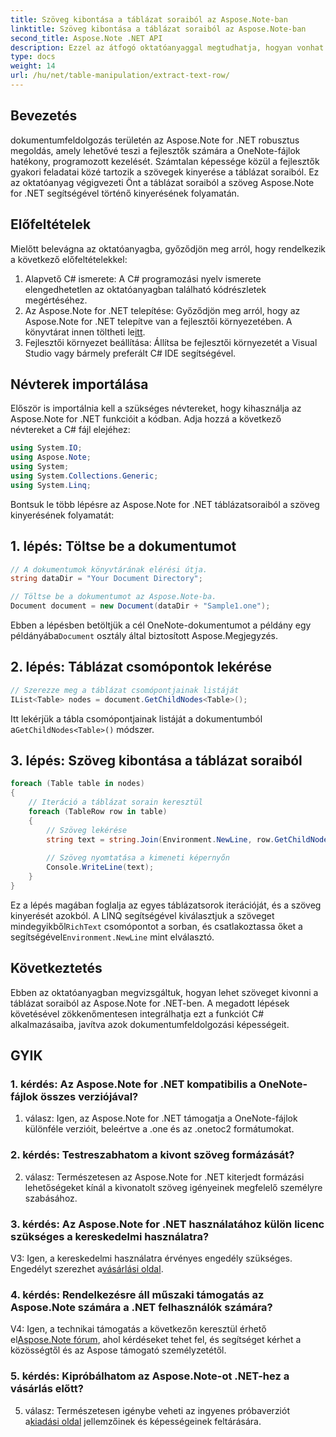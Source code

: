 ```yaml
---
title: Szöveg kibontása a táblázat soraiból az Aspose.Note-ban
linktitle: Szöveg kibontása a táblázat soraiból az Aspose.Note-ban
second_title: Aspose.Note .NET API
description: Ezzel az átfogó oktatóanyaggal megtudhatja, hogyan vonhat ki szöveget a táblázat soraiból az Aspose.Note for .NET programban.
type: docs
weight: 14
url: /hu/net/table-manipulation/extract-text-row/
---
```

## Bevezetés

dokumentumfeldolgozás területén az Aspose.Note for .NET robusztus megoldás, amely lehetővé teszi a fejlesztők számára a OneNote-fájlok hatékony, programozott kezelését. Számtalan képessége közül a fejlesztők gyakori feladatai közé tartozik a szövegek kinyerése a táblázat soraiból. Ez az oktatóanyag végigvezeti Önt a táblázat soraiból a szöveg Aspose.Note for .NET segítségével történő kinyerésének folyamatán.

## Előfeltételek

Mielőtt belevágna az oktatóanyagba, győződjön meg arról, hogy rendelkezik a következő előfeltételekkel:

1. Alapvető C# ismerete: A C# programozási nyelv ismerete elengedhetetlen az oktatóanyagban található kódrészletek megértéséhez.
2.  Az Aspose.Note for .NET telepítése: Győződjön meg arról, hogy az Aspose.Note for .NET telepítve van a fejlesztői környezetében. A könyvtárat innen töltheti le[itt](https://releases.aspose.com/note/net/).
3. Fejlesztői környezet beállítása: Állítsa be fejlesztői környezetét a Visual Studio vagy bármely preferált C# IDE segítségével.

## Névterek importálása

Először is importálnia kell a szükséges névtereket, hogy kihasználja az Aspose.Note for .NET funkcióit a kódban. Adja hozzá a következő névtereket a C# fájl elejéhez:

```csharp
using System.IO;
using Aspose.Note;
using System;
using System.Collections.Generic;
using System.Linq;
```

Bontsuk le több lépésre az Aspose.Note for .NET táblázatsoraiból a szöveg kinyerésének folyamatát:

## 1. lépés: Töltse be a dokumentumot

```csharp
// A dokumentumok könyvtárának elérési útja.
string dataDir = "Your Document Directory";

// Töltse be a dokumentumot az Aspose.Note-ba.
Document document = new Document(dataDir + "Sample1.one");
```

 Ebben a lépésben betöltjük a cél OneNote-dokumentumot a példány egy példányába`Document` osztály által biztosított Aspose.Megjegyzés.

## 2. lépés: Táblázat csomópontok lekérése

```csharp
// Szerezze meg a táblázat csomópontjainak listáját
IList<Table> nodes = document.GetChildNodes<Table>();
```

 Itt lekérjük a tábla csomópontjainak listáját a dokumentumból a`GetChildNodes<Table>()` módszer.

## 3. lépés: Szöveg kibontása a táblázat soraiból

```csharp
foreach (Table table in nodes)
{
	// Iteráció a táblázat sorain keresztül
	foreach (TableRow row in table)
	{
		// Szöveg lekérése
		string text = string.Join(Environment.NewLine, row.GetChildNodes<RichText>().Select(e => e.Text)) + Environment.NewLine;
   
		// Szöveg nyomtatása a kimeneti képernyőn
		Console.WriteLine(text);
	}
}
```

 Ez a lépés magában foglalja az egyes táblázatsorok iterációját, és a szöveg kinyerését azokból. A LINQ segítségével kiválasztjuk a szöveget mindegyikből`RichText` csomópontot a sorban, és csatlakoztassa őket a segítségével`Environment.NewLine` mint elválasztó.

## Következtetés

Ebben az oktatóanyagban megvizsgáltuk, hogyan lehet szöveget kivonni a táblázat soraiból az Aspose.Note for .NET-ben. A megadott lépések követésével zökkenőmentesen integrálhatja ezt a funkciót C# alkalmazásaiba, javítva azok dokumentumfeldolgozási képességeit.

## GYIK

### 1. kérdés: Az Aspose.Note for .NET kompatibilis a OneNote-fájlok összes verziójával?

1. válasz: Igen, az Aspose.Note for .NET támogatja a OneNote-fájlok különféle verzióit, beleértve a .one és az .onetoc2 formátumokat.

### 2. kérdés: Testreszabhatom a kivont szöveg formázását?

2. válasz: Természetesen az Aspose.Note for .NET kiterjedt formázási lehetőségeket kínál a kivonatolt szöveg igényeinek megfelelő személyre szabásához.

### 3. kérdés: Az Aspose.Note for .NET használatához külön licenc szükséges a kereskedelmi használatra?

 V3: Igen, a kereskedelmi használatra érvényes engedély szükséges. Engedélyt szerezhet a[vásárlási oldal](https://purchase.aspose.com/buy).

### 4. kérdés: Rendelkezésre áll műszaki támogatás az Aspose.Note számára a .NET felhasználók számára?

 V4: Igen, a technikai támogatás a következőn keresztül érhető el[Aspose.Note fórum](https://forum.aspose.com/c/note/28), ahol kérdéseket tehet fel, és segítséget kérhet a közösségtől és az Aspose támogató személyzetétől.

### 5. kérdés: Kipróbálhatom az Aspose.Note-ot .NET-hez a vásárlás előtt?

 5. válasz: Természetesen igénybe veheti az ingyenes próbaverziót a[kiadási oldal](https://releases.aspose.com/) jellemzőinek és képességeinek feltárására.
